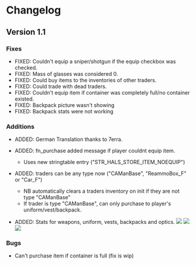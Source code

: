 # Changelog

## Version 1.1
### Fixes
* FIXED: Couldn't equip a sniper/shotgun if the equip checkbox was checked.
* FIXED: Mass of glasses was considered 0.
* FIXED: Could buy items to the inventories of other traders.
* FIXED: Could trade with dead traders.
* FIXED: Couldn't equip item if container was completely full/no container existed.
* FIXED: Backpack picture wasn't showing
* FIXED: Backpack stats were not working

### Additions
* ADDED: German Translation thanks to 7erra.
* ADDED: fn_purchase added message if player couldnt equip item.
  * Uses new stringtable entry ("STR_HALS_STORE_ITEM_NOEQUIP")
  
* ADDED: traders can be any type now ("CAManBase", "ReammoBox_F" or "Car_F")
  * NB automatically clears a traders inventory on init if they are not type "CAManBase"
  * If trader is type "CAManBase", can only purchase to player's uniform/vest/backpack.
  
* ADDED: Stats for weapons, uniform, vests, backpacks and optics.
![](http://i.imgur.com/piowiF0.jpg) ![](http://i.imgur.com/cXhrtyh.jpg) ![](http://i.imgur.com/LyaFDse.jpg)

### Bugs
* Can't purchase item if container is full (fix is wip)
